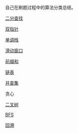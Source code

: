 自己在刷题过程中的算法分类总结。

[二分查找](https://github.com/BarryBean/AlgorithmNotes/blob/master/%E4%BA%8C%E5%88%86%E6%9F%A5%E6%89%BE/%E4%BA%8C%E5%88%86%E6%9F%A5%E6%89%BE.md)

[双指针](https://github.com/BarryBean/AlgorithmNotes/blob/master/%E5%8F%8C%E6%8C%87%E9%92%88/%E5%8F%8C%E6%8C%87%E9%92%88%E9%97%AE%E9%A2%98.md)

[单调栈](https://github.com/BarryBean/AlgorithmNotes/blob/master/%E5%8D%95%E8%B0%83%E6%A0%88/%E5%8D%95%E8%B0%83%E6%A0%88.md)

[滑动窗口](https://github.com/BarryBean/AlgorithmNotes/blob/master/%E6%BB%91%E5%8A%A8%E7%AA%97%E5%8F%A3/%E6%BB%91%E5%8A%A8%E7%AA%97%E5%8F%A3%E9%97%AE%E9%A2%98.md)

[前缀和](https://github.com/BarryBean/AlgorithmNotes/blob/master/%E5%89%8D%E7%BC%80%E5%92%8C/%E5%89%8D%E7%BC%80%E5%92%8C.md)

[链表](https://github.com/BarryBean/AlgorithmNotes/blob/master/%E9%93%BE%E8%A1%A8/%E9%93%BE%E8%A1%A8.md)

[并查集](https://github.com/BarryBean/AlgorithmNotes/blob/master/%E5%B9%B6%E6%9F%A5%E9%9B%86/%E5%B9%B6%E6%9F%A5%E9%9B%86.md)

贪心

[二叉树](https://github.com/BarryBean/AlgorithmNotes/blob/master/%E4%BA%8C%E5%8F%89%E6%A0%91/%E4%BA%8C%E5%8F%89%E6%A0%91.md)

[BFS](https://github.com/BarryBean/AlgorithmNotes/blob/master/BFS/BFS.md)

[回溯](https://github.com/BarryBean/AlgorithmNotes/blob/master/回溯/回溯.md)

